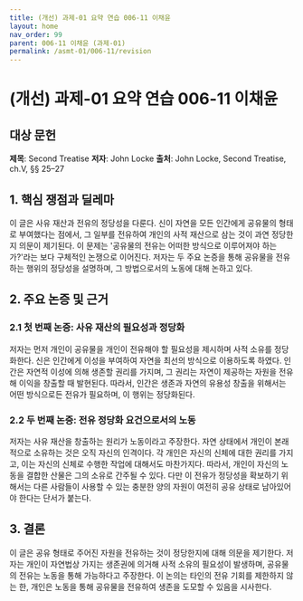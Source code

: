 ```yaml
---
title: (개선) 과제-01 요약 연습 006-11 이채윤
layout: home
nav_order: 99
parent: 006-11 이채윤 (과제-01)
permalink: /asmt-01/006-11/revision
---
```


# (개선) 과제-01 요약 연습 006-11 이채윤 


## 대상 문헌
**제목**: Second Treatise 
**저자**: John Locke 
**출처**: John Locke, Second Treatise, ch.V, §§ 25–27

## 1. 핵심 쟁점과 딜레마  
이 글은 사유 재산과 전유의 정당성을 다룬다. 신이 자연을 모든 인간에게 공유물의 형태로 부여했다는 점에서, 그 일부를 전유하여 개인의 사적 재산으로 삼는 것이 과연 정당한 지 의문이 제기된다. 이 문제는 '공유물의 전유는 어떠한 방식으로 이루어져야 하는가?'라는 보다 구체적인 논쟁으로 이어진다. 저자는 두 주요 논증을 통해 공유물을 전유하는 행위의 정당성을 설명하며, 그 방법으로서의 노동에 대해 논하고 있다.

## 2. 주요 논증 및 근거  

### 2.1 첫 번째 논증: 사유 재산의 필요성과 정당화  
저자는 먼저 개인이 공유물을 개인이 전유해야 할 필요성을 제시하며 사적 소유를 정당화한다. 신은 인간에게 이성을 부여하여 자연을 최선의 방식으로 이용하도록 하였다. 인간은 자연적 이성에 의해 생존할 권리를 가지며, 그 권리는 자연이 제공하는 자원을 전유해 이익을 창출할 때 발현된다. 따라서, 인간은 생존과 자연의 유용성 창출을 위해서는 어떤 방식으로든 전유가 필요하며, 이 행위는 정당화된다.

### 2.2 두 번째 논증: 전유 정당화 요건으로서의 노동 
저자는 사유 재산을 창출하는 원리가 노동이라고 주장한다. 자연 상태에서 개인이 본래적으로 소유하는 것은 오직 자신의 인격이다. 각 개인은 자신의 신체에 대한 권리를 가지고, 이는 자신의 신체로 수행한 작업에 대해서도 마찬가지다. 따라서, 개인이 자신의 노동을 결합한 산물은 그의 소유로 간주될 수 있다. 다만 이 전유가 정당성을 확보하기 위해서는 다른 사람들이 사용할 수 있는 충분한 양의 자원이 여전히 공유 상태로 남아있어야 한다는 단서가 붙는다.

## 3. 결론  
이 글은 공유 형태로 주어진 자원을 전유하는 것이 정당한지에 대해 의문을 제기한다. 저자는 개인이 자연법상 가지는 생존권에 의거해 사적 소유의 필요성이 발생하며, 공유물의 전유는 노동을 통해 가능하다고 주장한다. 이 논의는 타인의 전유 기회를 제한하지 않는 한, 개인은 노동을 통해 공유물을 전유하여 생존을 도모할 수 있음을 시사한다. 
